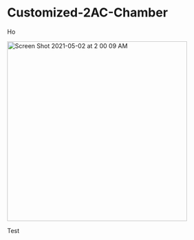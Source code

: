 # Customized-2AC-Chamber


Ho

<img width="418" alt="Screen Shot 2021-05-02 at 2 00 09 AM" src="https://user-images.githubusercontent.com/19739957/116804093-284aec00-aaea-11eb-9f6d-032c87fd6782.png">


Test
